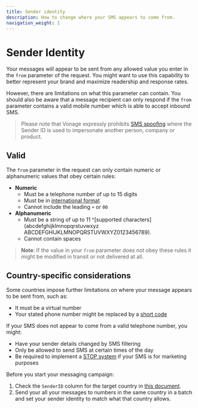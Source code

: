 ```yaml
---
title: Sender identity
description: How to change where your SMS appears to come from.
navigation_weight: 1
---
```


# Sender Identity

Your messages will appear to be sent from any allowed value you enter in the `from` parameter of the request. You might want to use this capability to better represent your brand and maximize readership and response rates.

However, there are limitations on what this parameter can contain. You should also be aware that a message recipient can only respond if the `from` parameter contains a valid mobile number which is able to accept inbound SMS.

> Please note that Vonage expressly prohibits [SMS spoofing](https://en.wikipedia.org/wiki/SMS_spoofing) where the Sender ID is used to impersonate another person, company or product.

## Valid 

The `from` parameter in the request can only contain numeric or alphanumeric values that obey certain rules: 

* **Numeric**
    * Must be a telephone number of up to 15 digits
    * Must be in [international format](/concepts/guides/glossary#number-format)
    * Cannot include the leading `+` or `00`
* **Alphanumeric**
    * Must be a string of up to 11 ^[supported characters](abcdefghijklmnopqrstuvwxyz ABCDEFGHIJKLMNOPQRSTUVWXYZ0123456789).
    * Cannot contain spaces

> **Note**: If the value in your `from` parameter does not obey these rules it might be modified in transit or not delivered at all.

## Country-specific considerations

Some countries impose further limitations on where your message appears to be sent from, such as:

* It must be a virtual number
* Your stated phone number might be replaced by a [short code](https://en.wikipedia.org/wiki/Short_code)

If your SMS does not appear to come from a valid telephone number, you might:

* Have your sender details changed by SMS filtering
* Only be allowed to send SMS at certain times of the day
* Be required to implement a [STOP system](https://developer.nexmo.com/api/sms/us-short-codes/alerts/subscription) if your SMS is for marketing purposes 

Before you start your messaging campaign:

1. Check the `SenderID` column for the target country in [this document](https://help.nexmo.com/hc/en-us/articles/115011781468).
2. Send your all your messages to numbers in the same country in a batch and set your sender identity to match what that country allows.



